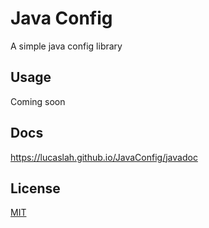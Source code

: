 # Java Config
A simple java config library

## Usage
Coming soon

## Docs
https://lucaslah.github.io/JavaConfig/javadoc

## License
[MIT](./LICENSE)
